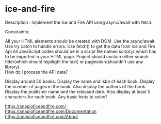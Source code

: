 # ice-and-fire
Description :
Implement the Ice and Fire API using async/await with fetch.

Constraints:

All your HTML elements should be created with DOM.
Use the async/await.
Use try catch to handle errors.
Use fetch() to get the data from Ice and Fire Api
All JavaScript codes should be in a script file named script.js which has to be imported in your HTML page.
Project should contain either search filter(which should highlight the text) or pagination(shouldn't use any library).\
How do I process the API data?

Display around 50 books.
Display the name and isbn of each book.
Display the number of pages in the book.
Also display the authors of the book.
Display the publisher name and the released date.
Also display at least 5 characters for each book.
Any basic hints to solve?

https://anapioficeandfire.com/
https://anapioficeandfire.com/Documentation
https://anapioficeandfire.com/About
